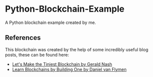 # Python-Blockchain-Example
A Python blockchain example created by me.


## References
This blockchain was created by the help of some incredibly useful blog posts, these can be found here:
* [Let's Make the Tiniest Blockchain by Gerald Nash](https://medium.com/crypto-currently/lets-build-the-tiniest-blockchain-e70965a248b)
* [Learn Blockchains by Building One by Daniel van Flymen](https://hackernoon.com/learn-blockchains-by-building-one-117428612f46)
